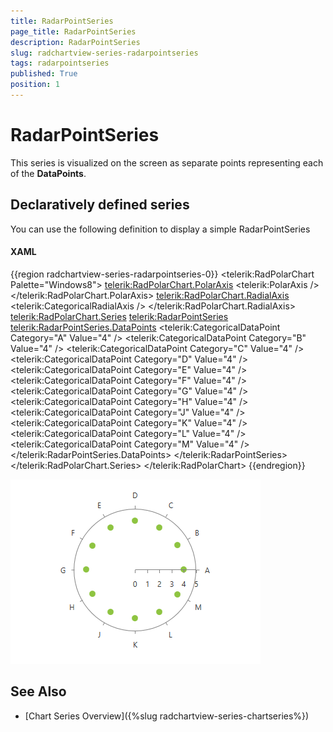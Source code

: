 ```yaml
---
title: RadarPointSeries
page_title: RadarPointSeries
description: RadarPointSeries
slug: radchartview-series-radarpointseries
tags: radarpointseries
published: True
position: 1
---
```


# RadarPointSeries

This series is visualized on the screen as separate points representing each of the __DataPoints__.      

## Declaratively defined series

You can use the following definition to display a simple RadarPointSeries

#### __XAML__
{{region radchartview-series-radarpointseries-0}}
	<telerik:RadPolarChart Palette="Windows8">
		<telerik:RadPolarChart.PolarAxis>
			<telerik:PolarAxis />
		</telerik:RadPolarChart.PolarAxis>
		<telerik:RadPolarChart.RadialAxis>
			<telerik:CategoricalRadialAxis />
		</telerik:RadPolarChart.RadialAxis>
		<telerik:RadPolarChart.Series>
			<telerik:RadarPointSeries>
				<telerik:RadarPointSeries.DataPoints>
					<telerik:CategoricalDataPoint Category="A" Value="4" />
					<telerik:CategoricalDataPoint Category="B" Value="4" />
					<telerik:CategoricalDataPoint Category="C" Value="4" />
					<telerik:CategoricalDataPoint Category="D" Value="4" />
					<telerik:CategoricalDataPoint Category="E" Value="4" />
					<telerik:CategoricalDataPoint Category="F" Value="4" />
					<telerik:CategoricalDataPoint Category="G" Value="4" />
					<telerik:CategoricalDataPoint Category="H" Value="4" />
					<telerik:CategoricalDataPoint Category="J" Value="4" />
					<telerik:CategoricalDataPoint Category="K" Value="4" />
					<telerik:CategoricalDataPoint Category="L" Value="4" />
					<telerik:CategoricalDataPoint Category="M" Value="4" />
				</telerik:RadarPointSeries.DataPoints>
			</telerik:RadarPointSeries>
		</telerik:RadPolarChart.Series>
	</telerik:RadPolarChart>
{{endregion}}

![radchartview-series-radarpointseries](images/radchartview-series-radarpointseries.png)

## See Also
 * [Chart Series Overview]({%slug radchartview-series-chartseries%})